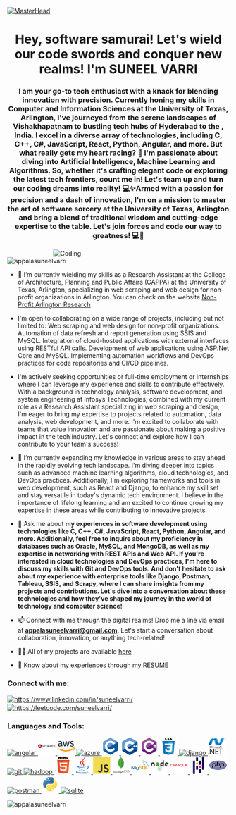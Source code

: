 [![MasterHead](https://user-images.githubusercontent.com/74038190/225813708-98b745f2-7d22-48cf-9150-083f1b00d6c9.gif)](https://appalasuneelvarri.io)
<h1 align="center">Hey, software samurai! Let's wield our code swords and conquer new realms!  I'm SUNEEL VARRI</h1>
<h3 align="center">I am your go-to tech enthusiast with a knack for blending innovation with precision. Currently honing my skills in Computer and Information Sciences at the University of Texas, Arlington, I've journeyed from the serene landscapes of Vishakhapatnam to bustling tech hubs of Hyderabad to the , India.  I excel in a diverse array of technologies, including C, C++, C#, JavaScript, React, Python, Angular, and more. But what really gets my heart racing? 🚀 I'm passionate about diving into Artificial Intelligence, Machine Learning and Algorithms.  So, whether it's crafting elegant code or exploring the latest tech frontiers, count me in! Let's team up and turn our coding dreams into reality! 💻✨Armed with a passion for precision and a dash of innovation, I'm on a mission to master the art of software sorcery at the University of Texas, Arlington and bring a blend of traditional wisdom and cutting-edge expertise to the table. Let's join forces and code our way to greatness! 💻🚀</h3>

<img align="right" alt="Coding" width="400" src="https://cdn.dribbble.com/users/1162077/screenshots/3848914/programmer.gif"/>

<p align="left"> <img src="https://komarev.com/ghpvc/?username=appalasuneelvarri&label=Profile%20views&color=0e75b6&style=flat" alt="appalasuneelvarri" /> </p>

- 🔭 I’m currently wielding my skills as a Research Assistant at the College of Architecture, Planning and Public Affairs (CAPPA) at the University of Texas, Arlington, specializing in web scraping and web design for non-profit organizations in Arlington. You can check on the website [Non-Profit Arlington Research](https://nparlington-research.uta.edu)

- I'm open to collaborating on a wide range of projects, including but not limited to:  Web scraping and web design for non-profit organizations. Automation of data refresh and report generation using SSIS and MySQL. Integration of cloud-hosted applications with external interfaces using RESTful API calls. Development of web applications using ASP.Net Core and MySQL. Implementing automation workflows and DevOps practices for code repositories and CI/CD pipelines.

- I'm actively seeking opportunities or full-time employment or internships where I can leverage my experience and skills to contribute effectively. With a background in technology analysis, software development, and system engineering at Infosys Technologies, combined with my current role as a Research Assistant specializing in web scraping and design, I'm eager to bring my expertise to projects related to automation, data analysis, web development, and more. I'm excited to collaborate with teams that value innovation and are passionate about making a positive impact in the tech industry. Let's connect and explore how I can contribute to your team's success!

- 🌱 I’m currently expanding my knowledge in various areas to stay ahead in the rapidly evolving tech landscape. I'm diving deeper into topics such as advanced machine learning algorithms, cloud technologies, and DevOps practices. Additionally, I'm exploring frameworks and tools in web development, such as React and Django, to enhance my skill set and stay versatile in today's dynamic tech environment. I believe in the importance of lifelong learning and am excited to continue growing my expertise in these areas while contributing to innovative projects.

- 💬 Ask me about **my experiences in software development using technologies like C, C++, C#, JavaScript, React, Python, Angular, and more. Additionally, feel free to inquire about my proficiency in databases such as Oracle, MySQL, and MongoDB, as well as my expertise in networking with REST APIs and Web API. If you're interested in cloud technologies and DevOps practices, I'm here to discuss my skills with Git and DevOps tools. And don't hesitate to ask about my experience with enterprise tools like Django, Postman, Tableau, SSIS, and Scrapy, where I can share insights from my projects and contributions. Let's dive into a conversation about these technologies and how they've shaped my journey in the world of technology and computer science!**

- 📫 Connect with me through the digital realms! Drop me a line via email at **appalasuneelvarri@gmail.com**. Let's start a conversation about collaboration, innovation, or anything tech-related!

- 👨‍💻 All of my projects are available [here](https://github.com/AppalaSuneelVarri?tab=repositories)

- 📄 Know about my experiences through my [RESUME](https://drive.google.com/file/d/1Mwc9O44roJztskalz07F8hdk1g-BS1Oc/view?usp=drive_link)

<h3 align="left">Connect with me:</h3>
<p align="left">
<a href="https://linkedin.com/in/https://www.linkedin.com/in/suneelvarri/" target="blank"><img align="center" src="https://raw.githubusercontent.com/rahuldkjain/github-profile-readme-generator/master/src/images/icons/Social/linked-in-alt.svg" alt="https://www.linkedin.com/in/suneelvarri/" height="30" width="40" /></a>
<a href="https://www.leetcode.com/https://leetcode.com/suneelvarri/" target="blank"><img align="center" src="https://raw.githubusercontent.com/rahuldkjain/github-profile-readme-generator/master/src/images/icons/Social/leet-code.svg" alt="https://leetcode.com/suneelvarri/" height="30" width="40" /></a>
</p>

<h3 align="left">Languages and Tools:</h3>
<p align="left"> <a href="https://angular.io" target="_blank" rel="noreferrer"> <img src="https://angular.io/assets/images/logos/angular/angular.svg" alt="angular" width="40" height="40"/> </a> <a href="https://angular.io" target="_blank" rel="noreferrer"> <img src="https://raw.githubusercontent.com/devicons/devicon/master/icons/angularjs/angularjs-original-wordmark.svg" alt="angularjs" width="40" height="40"/> </a> <a href="https://aws.amazon.com" target="_blank" rel="noreferrer"> <img src="https://raw.githubusercontent.com/devicons/devicon/master/icons/amazonwebservices/amazonwebservices-original-wordmark.svg" alt="aws" width="40" height="40"/> </a> <a href="https://azure.microsoft.com/en-in/" target="_blank" rel="noreferrer"> <img src="https://www.vectorlogo.zone/logos/microsoft_azure/microsoft_azure-icon.svg" alt="azure" width="40" height="40"/> </a> <a href="https://www.cprogramming.com/" target="_blank" rel="noreferrer"> <img src="https://raw.githubusercontent.com/devicons/devicon/master/icons/c/c-original.svg" alt="c" width="40" height="40"/> </a> <a href="https://www.w3schools.com/cpp/" target="_blank" rel="noreferrer"> <img src="https://raw.githubusercontent.com/devicons/devicon/master/icons/cplusplus/cplusplus-original.svg" alt="cplusplus" width="40" height="40"/> </a> <a href="https://www.w3schools.com/cs/" target="_blank" rel="noreferrer"> <img src="https://raw.githubusercontent.com/devicons/devicon/master/icons/csharp/csharp-original.svg" alt="csharp" width="40" height="40"/> </a> <a href="https://www.w3schools.com/css/" target="_blank" rel="noreferrer"> <img src="https://raw.githubusercontent.com/devicons/devicon/master/icons/css3/css3-original-wordmark.svg" alt="css3" width="40" height="40"/> </a> <a href="https://www.djangoproject.com/" target="_blank" rel="noreferrer"> <img src="https://cdn.worldvectorlogo.com/logos/django.svg" alt="django" width="40" height="40"/> </a> <a href="https://dotnet.microsoft.com/" target="_blank" rel="noreferrer"> <img src="https://raw.githubusercontent.com/devicons/devicon/master/icons/dot-net/dot-net-original-wordmark.svg" alt="dotnet" width="40" height="40"/> </a> <a href="https://git-scm.com/" target="_blank" rel="noreferrer"> <img src="https://www.vectorlogo.zone/logos/git-scm/git-scm-icon.svg" alt="git" width="40" height="40"/> </a> <a href="https://hadoop.apache.org/" target="_blank" rel="noreferrer"> <img src="https://www.vectorlogo.zone/logos/apache_hadoop/apache_hadoop-icon.svg" alt="hadoop" width="40" height="40"/> </a> <a href="https://www.w3.org/html/" target="_blank" rel="noreferrer"> <img src="https://raw.githubusercontent.com/devicons/devicon/master/icons/html5/html5-original-wordmark.svg" alt="html5" width="40" height="40"/> </a> <a href="https://www.java.com" target="_blank" rel="noreferrer"> <img src="https://raw.githubusercontent.com/devicons/devicon/master/icons/java/java-original.svg" alt="java" width="40" height="40"/> </a> <a href="https://developer.mozilla.org/en-US/docs/Web/JavaScript" target="_blank" rel="noreferrer"> <img src="https://raw.githubusercontent.com/devicons/devicon/master/icons/javascript/javascript-original.svg" alt="javascript" width="40" height="40"/> </a> <a href="https://www.mongodb.com/" target="_blank" rel="noreferrer"> <img src="https://raw.githubusercontent.com/devicons/devicon/master/icons/mongodb/mongodb-original-wordmark.svg" alt="mongodb" width="40" height="40"/> </a> <a href="https://www.mysql.com/" target="_blank" rel="noreferrer"> <img src="https://raw.githubusercontent.com/devicons/devicon/master/icons/mysql/mysql-original-wordmark.svg" alt="mysql" width="40" height="40"/> </a> <a href="https://nodejs.org" target="_blank" rel="noreferrer"> <img src="https://raw.githubusercontent.com/devicons/devicon/master/icons/nodejs/nodejs-original-wordmark.svg" alt="nodejs" width="40" height="40"/> </a> <a href="https://www.oracle.com/" target="_blank" rel="noreferrer"> <img src="https://raw.githubusercontent.com/devicons/devicon/master/icons/oracle/oracle-original.svg" alt="oracle" width="40" height="40"/> </a> <a href="https://pandas.pydata.org/" target="_blank" rel="noreferrer"> <img src="https://raw.githubusercontent.com/devicons/devicon/2ae2a900d2f041da66e950e4d48052658d850630/icons/pandas/pandas-original.svg" alt="pandas" width="40" height="40"/> </a> <a href="https://www.php.net" target="_blank" rel="noreferrer"> <img src="https://raw.githubusercontent.com/devicons/devicon/master/icons/php/php-original.svg" alt="php" width="40" height="40"/> </a> <a href="https://postman.com" target="_blank" rel="noreferrer"> <img src="https://www.vectorlogo.zone/logos/getpostman/getpostman-icon.svg" alt="postman" width="40" height="40"/> </a> <a href="https://www.python.org" target="_blank" rel="noreferrer"> <img src="https://raw.githubusercontent.com/devicons/devicon/master/icons/python/python-original.svg" alt="python" width="40" height="40"/> </a> <a href="https://www.sqlite.org/" target="_blank" rel="noreferrer"> <img src="https://www.vectorlogo.zone/logos/sqlite/sqlite-icon.svg" alt="sqlite" width="40" height="40"/> </a> </p>

<p><img align="left" src="https://github-readme-stats.vercel.app/api/top-langs?username=appalasuneelvarri&show_icons=true&locale=en&layout=compact" alt="appalasuneelvarri" /></p>

